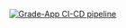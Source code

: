 [![Grade-App CI-CD pipeline](https://github.com/panastasovsoftuni/panastasovsoftuni-exam-prep-apr-04/actions/workflows/pipeline.yml/badge.svg)](https://github.com/panastasovsoftuni/panastasovsoftuni-exam-prep-apr-04/actions/workflows/pipeline.yml)
